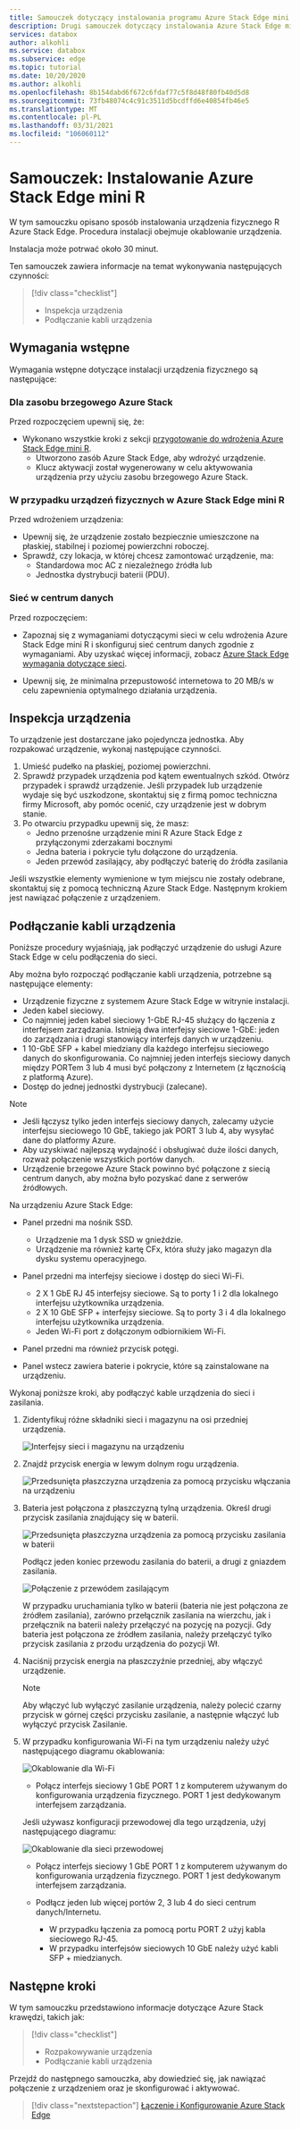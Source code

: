 ```yaml
---
title: Samouczek dotyczący instalowania programu Azure Stack Edge mini R urządzenie fizyczne | Microsoft Docs
description: Drugi samouczek dotyczący instalowania Azure Stack Edge mini R urządzenia obejmuje jak podłączyć urządzenie fizyczne do urządzeń i sieci.
services: databox
author: alkohli
ms.service: databox
ms.subservice: edge
ms.topic: tutorial
ms.date: 10/20/2020
ms.author: alkohli
ms.openlocfilehash: 8b154dabd6f672c6fdaf77c5f8d48f80fb40d5d8
ms.sourcegitcommit: 73fb48074c4c91c3511d5bcdffd6e40854fb46e5
ms.translationtype: MT
ms.contentlocale: pl-PL
ms.lasthandoff: 03/31/2021
ms.locfileid: "106060112"
---
```

# <a name="tutorial-install-azure-stack-edge-mini-r"></a>Samouczek: Instalowanie Azure Stack Edge mini R

W tym samouczku opisano sposób instalowania urządzenia fizycznego R Azure Stack Edge. Procedura instalacji obejmuje okablowanie urządzenia.

Instalacja może potrwać około 30 minut.

Ten samouczek zawiera informacje na temat wykonywania następujących czynności:

> [!div class="checklist"]
> * Inspekcja urządzenia
> * Podłączanie kabli urządzenia

## <a name="prerequisites"></a>Wymagania wstępne

Wymagania wstępne dotyczące instalacji urządzenia fizycznego są następujące:

### <a name="for-the-azure-stack-edge-resource"></a>Dla zasobu brzegowego Azure Stack

Przed rozpoczęciem upewnij się, że:

* Wykonano wszystkie kroki z sekcji [przygotowanie do wdrożenia Azure Stack Edge mini R](azure-stack-edge-mini-r-deploy-prep.md).
    * Utworzono zasób Azure Stack Edge, aby wdrożyć urządzenie.
    * Klucz aktywacji został wygenerowany w celu aktywowania urządzenia przy użyciu zasobu brzegowego Azure Stack.

 
### <a name="for-the-azure-stack-edge-mini-r-physical-device"></a>W przypadku urządzeń fizycznych w Azure Stack Edge mini R

Przed wdrożeniem urządzenia:

- Upewnij się, że urządzenie zostało bezpiecznie umieszczone na płaskiej, stabilnej i poziomej powierzchni roboczej.
- Sprawdź, czy lokacja, w której chcesz zamontować urządzenie, ma:
    - Standardowa moc AC z niezależnego źródła lub
    - Jednostka dystrybucji baterii (PDU). 
    

### <a name="for-the-network-in-the-datacenter"></a>Sieć w centrum danych

Przed rozpoczęciem:

- Zapoznaj się z wymaganiami dotyczącymi sieci w celu wdrożenia Azure Stack Edge mini R i skonfiguruj sieć centrum danych zgodnie z wymaganiami. Aby uzyskać więcej informacji, zobacz [Azure Stack Edge wymagania dotyczące sieci](azure-stack-edge-mini-r-system-requirements.md#networking-port-requirements).

- Upewnij się, że minimalna przepustowość internetowa to 20 MB/s w celu zapewnienia optymalnego działania urządzenia. <!-- engg TBC -->


## <a name="inspect-the-device"></a>Inspekcja urządzenia

To urządzenie jest dostarczane jako pojedyncza jednostka. Aby rozpakować urządzenie, wykonaj następujące czynności.

1. Umieść pudełko na płaskiej, poziomej powierzchni.
2. Sprawdź przypadek urządzenia pod kątem ewentualnych szkód. Otwórz przypadek i sprawdź urządzenie. Jeśli przypadek lub urządzenie wydaje się być uszkodzone, skontaktuj się z firmą pomoc techniczna firmy Microsoft, aby pomóc ocenić, czy urządzenie jest w dobrym stanie.
3. Po otwarciu przypadku upewnij się, że masz:
    - Jedno przenośne urządzenie mini R Azure Stack Edge z przyłączonymi zderzakami bocznymi
    - Jedna bateria i pokrycie tyłu dołączone do urządzenia. 
    - Jeden przewód zasilający, aby podłączyć baterię do źródła zasilania 

Jeśli wszystkie elementy wymienione w tym miejscu nie zostały odebrane, skontaktuj się z pomocą techniczną Azure Stack Edge. Następnym krokiem jest nawiązać połączenie z urządzeniem.


## <a name="cable-the-device"></a>Podłączanie kabli urządzenia

Poniższe procedury wyjaśniają, jak podłączyć urządzenie do usługi Azure Stack Edge w celu podłączenia do sieci.

Aby można było rozpocząć podłączanie kabli urządzenia, potrzebne są następujące elementy:

- Urządzenie fizyczne z systemem Azure Stack Edge w witrynie instalacji.
- Jeden kabel sieciowy.
- Co najmniej jeden kabel sieciowy 1-GbE RJ-45 służący do łączenia z interfejsem zarządzania. Istnieją dwa interfejsy sieciowe 1-GbE: jeden do zarządzania i drugi stanowiący interfejs danych w urządzeniu.
- 1 10-GbE SFP + kabel miedziany dla każdego interfejsu sieciowego danych do skonfigurowania. Co najmniej jeden interfejs sieciowy danych między PORTem 3 lub 4 musi być połączony z Internetem (z łącznością z platformą Azure).  
- Dostęp do jednej jednostki dystrybucji (zalecane).

> [!NOTE]
> - Jeśli łączysz tylko jeden interfejs sieciowy danych, zalecamy użycie interfejsu sieciowego 10 GbE, takiego jak PORT 3 lub 4, aby wysyłać dane do platformy Azure. 
> - Aby uzyskiwać najlepszą wydajność i obsługiwać duże ilości danych, rozważ połączenie wszystkich portów danych.
> - Urządzenie brzegowe Azure Stack powinno być połączone z siecią centrum danych, aby można było pozyskać dane z serwerów źródłowych. <!-- engg TBC -->

Na urządzeniu Azure Stack Edge:

- Panel przedni ma nośnik SSD. 

    - Urządzenie ma 1 dysk SSD w gnieździe. 
    - Urządzenie ma również kartę CFx, która służy jako magazyn dla dysku systemu operacyjnego.
    
- Panel przedni ma interfejsy sieciowe i dostęp do sieci Wi-Fi.

    - 2 X 1 GbE RJ 45 interfejsy sieciowe. Są to porty 1 i 2 dla lokalnego interfejsu użytkownika urządzenia.
    - 2 X 10 GbE SFP + interfejsy sieciowe. Są to porty 3 i 4 dla lokalnego interfejsu użytkownika urządzenia. 
    - Jeden Wi-Fi port z dołączonym odbiornikiem Wi-Fi.

- Panel przedni ma również przycisk potęgi. 

- Panel wstecz zawiera baterie i pokrycie, które są zainstalowane na urządzeniu. 


Wykonaj poniższe kroki, aby podłączyć kable urządzenia do sieci i zasilania.

1. Zidentyfikuj różne składniki sieci i magazynu na osi przedniej urządzenia.

    ![Interfejsy sieci i magazynu na urządzeniu](./media/azure-stack-edge-mini-r-deploy-install/ports-front-plane.png)

2. Znajdź przycisk energia w lewym dolnym rogu urządzenia. 

    ![Przedsunięta płaszczyzna urządzenia za pomocą przycisku włączania na urządzeniu](./media/azure-stack-edge-mini-r-deploy-install/device-power-button.png)

3. Bateria jest połączona z płaszczyzną tylną urządzenia. Określ drugi przycisk zasilania znajdujący się w baterii. 

    ![Przedsunięta płaszczyzna urządzenia za pomocą przycisku zasilania w baterii](./media/azure-stack-edge-mini-r-deploy-install/battery-power-button.png)


    Podłącz jeden koniec przewodu zasilania do baterii, a drugi z gniazdem zasilania. 

    ![Połączenie z przewódem zasilającym](./media/azure-stack-edge-mini-r-deploy-install/power-cord-connector-1.png) 

    W przypadku uruchamiania tylko w baterii (bateria nie jest połączona ze źródłem zasilania), zarówno przełącznik zasilania na wierzchu, jak i przełącznik na baterii należy przełączyć na pozycję na pozycji. Gdy bateria jest połączona ze źródłem zasilania, należy przełączyć tylko przycisk zasilania z przodu urządzenia do pozycji Wł. 

4. Naciśnij przycisk energia na płaszczyźnie przedniej, aby włączyć urządzenie. 
    
    > [!NOTE]
    > Aby włączyć lub wyłączyć zasilanie urządzenia, należy polecić czarny przycisk w górnej części przycisku zasilanie, a następnie włączyć lub wyłączyć przycisk Zasilanie. 

5. W przypadku konfigurowania Wi-Fi na tym urządzeniu należy użyć następującego diagramu okablowania:

    ![Okablowanie dla Wi-Fi](./media/azure-stack-edge-mini-r-deploy-install/wireless-cabled.png)  

    - Połącz interfejs sieciowy 1 GbE PORT 1 z komputerem używanym do konfigurowania urządzenia fizycznego. PORT 1 jest dedykowanym interfejsem zarządzania.


    Jeśli używasz konfiguracji przewodowej dla tego urządzenia, użyj następującego diagramu:
     
    ![Okablowanie dla sieci przewodowej](./media/azure-stack-edge-mini-r-deploy-install/wired-cabled.png)     
    - Połącz interfejs sieciowy 1 GbE PORT 1 z komputerem używanym do konfigurowania urządzenia fizycznego. PORT 1 jest dedykowanym interfejsem zarządzania.
    - Podłącz jeden lub więcej portów 2, 3 lub 4 do sieci centrum danych/Internetu.
    
        - W przypadku łączenia za pomocą portu PORT 2 użyj kabla sieciowego RJ-45.
        - W przypadku interfejsów sieciowych 10 GbE należy użyć kabli SFP + miedzianych.

## <a name="next-steps"></a>Następne kroki

W tym samouczku przedstawiono informacje dotyczące Azure Stack krawędzi, takich jak:

> [!div class="checklist"]
> * Rozpakowywanie urządzenia
> * Podłączanie kabli urządzenia

Przejdź do następnego samouczka, aby dowiedzieć się, jak nawiązać połączenie z urządzeniem oraz je skonfigurować i aktywować.

> [!div class="nextstepaction"]
> [Łączenie i Konfigurowanie Azure Stack Edge](./azure-stack-edge-mini-r-deploy-connect.md)
